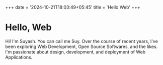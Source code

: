 +++
date = '2024-10-21T18:03:49+05:45'
title = 'Hello Web'
+++

# Hello, Web

Hi! I'm Suyash. You can call me Suy. Over the course of recent years, I've been exploring Web Development, Open Source Softwares, and the likes. I'm passionate about design, development, and deployment of Web Applications.
